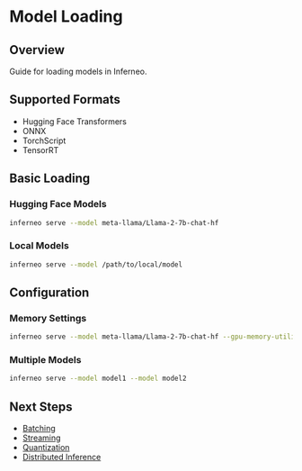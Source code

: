 # Model Loading

## Overview

Guide for loading models in Inferneo.

## Supported Formats

- Hugging Face Transformers
- ONNX
- TorchScript
- TensorRT

## Basic Loading

### Hugging Face Models

```bash
inferneo serve --model meta-llama/Llama-2-7b-chat-hf
```

### Local Models

```bash
inferneo serve --model /path/to/local/model
```

## Configuration

### Memory Settings

```bash
inferneo serve --model meta-llama/Llama-2-7b-chat-hf --gpu-memory-utilization 0.8
```

### Multiple Models

```bash
inferneo serve --model model1 --model model2
```

## Next Steps

- [Batching](batching.md)
- [Streaming](streaming.md)
- [Quantization](quantization.md)
- [Distributed Inference](distributed-inference.md) 